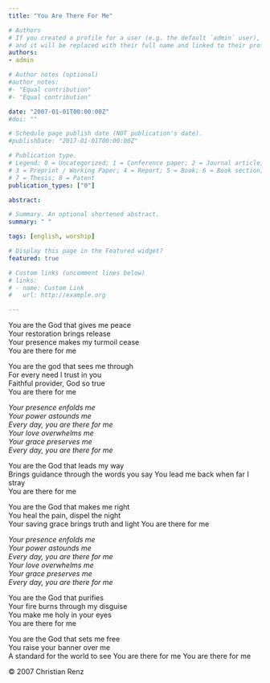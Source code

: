 ```yaml
---  
title: "You Are There For Me"

# Authors
# If you created a profile for a user (e.g. the default `admin` user), write the username (folder name) here 
# and it will be replaced with their full name and linked to their profile.
authors:
- admin

# Author notes (optional)
#author_notes:
#- "Equal contribution"
#- "Equal contribution"

date: "2007-01-01T00:00:00Z"
#doi: ""

# Schedule page publish date (NOT publication's date).
#publishDate: "2017-01-01T00:00:00Z"

# Publication type.
# Legend: 0 = Uncategorized; 1 = Conference paper; 2 = Journal article;
# 3 = Preprint / Working Paper; 4 = Report; 5 = Book; 6 = Book section;
# 7 = Thesis; 8 = Patent
publication_types: ["0"]

abstract: 

# Summary. An optional shortened abstract.
summary: " "

tags: [english, worship]

# Display this page in the Featured widget?
featured: true

# Custom links (uncomment lines below)
# links:
# - name: Custom Link
#   url: http://example.org

---
```

You are the God that gives me peace  
Your restoration brings release  
Your presence makes my turmoil cease  
You are there for me  

You are the god that sees me through  
For every need I trust in you  
Faithful provider, God so true  
You are there for me  

_Your presence enfolds me  
Your power astounds me  
Every day, you are there for me  
Your love overwhelms me  
Your grace preserves me  
Every day, you are there for me_

You are the God that leads my way  
Brings guidance through the words you say
You lead me back when far I stray  
You are there for me  

You are the God that makes me right  
You heal the pain, dispel the night  
Your saving grace brings truth and light
You are there for me

_Your presence enfolds me  
Your power astounds me  
Every day, you are there for me  
Your love overwhelms me  
Your grace preserves me  
Every day, you are there for me_  

You are the God that purifies  
Your fire burns through my disguise  
You make me holy in your eyes  
You are there for me  

You are the God that sets me free  
You raise your banner over me  
A standard for the world to see
You are there for me
You are there for me  

© 2007 Christian Renz